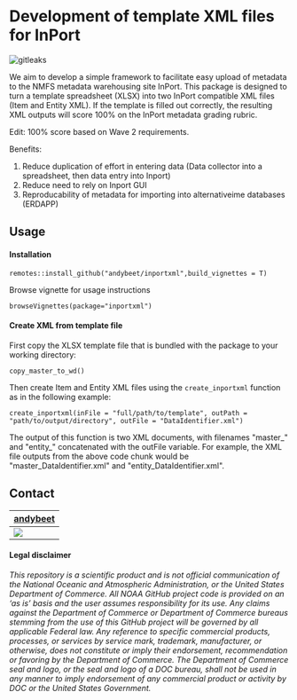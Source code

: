 # Development of template XML files for InPort


![gitleaks](https://github.com/NOAA-EDAB/LeMANS/workflows/gitleaks/badge.svg)


We aim to develop a simple framework to facilitate easy upload of metadata to the NMFS metadata warehousing site InPort.
This package is designed to turn a template spreadsheet (XLSX) into two InPort compatible XML files (Item and Entity XML). If
the template is filled out correctly, the resulting XML outputs will score 100% on the InPort metadata grading rubric. 

Edit: 100% score based on Wave 2 requirements.

Benefits:

1.  Reduce duplication of effort in entering data (Data collector into a spreadsheet, then data entry into Inport)
2.  Reduce need to rely on Inport GUI
3.  Reproducability of metadata for importing into alternativeime databases (ERDAPP)

## Usage

#### Installation

`remotes::install_github("andybeet/inportxml",build_vignettes = T)`

Browse vignette for usage instructions


`browseVignettes(package="inportxml")`


#### Create XML from template file

First copy the XLSX template file that is bundled with the package to your working directory:

`copy_master_to_wd()`

Then create Item and Entity XML files using the `create_inportxml` function as in the following example:

`create_inportxml(inFile = "full/path/to/template", outPath = "path/to/output/directory", outFile = "DataIdentifier.xml")`

The output of this function is two XML documents, with filenames "master_" and "entity_" concatenated with the outFile variable. For
example, the XML file outputs from the above code chunk would be "master_DataIdentifier.xml" and "entity_DataIdentifier.xml".

## Contact

| [andybeet](https://github.com/andybeet)        
| ----------------------------------------------------------------------------------------------- 
| [![](https://avatars1.githubusercontent.com/u/22455149?s=100&v=4)](https://github.com/andybeet) | 



#### Legal disclaimer

*This repository is a scientific product and is not official
communication of the National Oceanic and Atmospheric Administration, or
the United States Department of Commerce. All NOAA GitHub project code
is provided on an ‘as is’ basis and the user assumes responsibility for
its use. Any claims against the Department of Commerce or Department of
Commerce bureaus stemming from the use of this GitHub project will be
governed by all applicable Federal law. Any reference to specific
commercial products, processes, or services by service mark, trademark,
manufacturer, or otherwise, does not constitute or imply their
endorsement, recommendation or favoring by the Department of Commerce.
The Department of Commerce seal and logo, or the seal and logo of a DOC
bureau, shall not be used in any manner to imply endorsement of any
commercial product or activity by DOC or the United States Government.*
